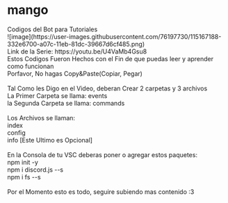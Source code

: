 # mango

    
<div><span>Codigos del Bot para Tutoriales&nbsp;</span></div>
<div><span>![image](https://user-images.githubusercontent.com/76197730/115167188-332e6700-a07c-11eb-81dc-39667d6cf485.png)</span></div>
<div><span>Link de la Serie: https://youtu.be/U4VaMb4Gsu8</span></div>
<div><span>Estos Codigos Fueron Hechos con el Fin de que puedas leer y aprender como funcionan</span></div>
<div><span>Porfavor, No hagas Copy&amp;Paste(Copiar, Pegar)&nbsp;</span></div>
<div><span>&nbsp;</span></div>
<div><span>Tal Como les Digo en el Video, deberan Crear 2 carpetas y 3 archivos</span></div>
<div><span>La Primer Carpeta se llama: events</span></div>
<div><span>la Segunda Carpeta se llama: commands</span></div>
<div><span>&nbsp;</span></div>
<div><span>Los Archivos se llaman:</span></div>
<div><span>index</span></div>
<div><span>config</span></div>
<div><span>info [Este Ultimo es Opcional]</span></div>
<div><span>&nbsp;</span></div>
<div><span>En la Consola de tu VSC deberas poner o agregar estos paquetes:</span></div>
<div><span>npm init -y</span></div>
<div><span>npm i discord.js --s</span></div>
<div><span>npm i fs --s</span></div>
<div><span>&nbsp;</span></div>
<div><span>Por el Momento esto es todo, seguire subiendo mas contenido :3</span></div>
<div><span>&nbsp;</span></div>
